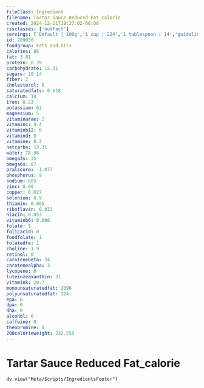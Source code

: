 ```yaml
---
fileClass: Ingredient
filename: Tartar Sauce Reduced Fat_calorie
created: 2024-12-21T19:27:02-06:00
cssclasses: ['nutFact']
servings: ['Default | 100g','1 cup | 224','1 tablespoon | 14','guideline amount on regular sandwich | 14','guideline amount on large sandwich | 28']
id: 789030
foodgroup: Fats and Oils
calories: 86
fat: 3.01
protein: 0.39
carbohydrate: 15.31
sugars: 10.14
fiber: 2
cholesterol: 8
saturatedfats: 0.618
calcium: 14
iron: 0.23
potassium: 61
magnesium: 5
vitaminarae: 2
vitaminc: 0.4
vitaminb12: 0
vitamind: 0
vitamine: 0.2
netcarbs: 13.31
water: 78.36
omega3s: 35
omega6s: 87
pralscore: -1.077
phosphorus: 9
sodium: 803
zinc: 0.08
copper: 0.027
selenium: 0.9
thiamin: 0.005
riboflavin: 0.023
niacin: 0.053
vitaminb6: 0.006
folate: 1
folicacid: 0
foodfolate: 1
folatedfe: 1
choline: 1.9
retinol: 0
carotenebeta: 24
carotenealpha: 3
lycopene: 0
luteinzeaxanthin: 31
vitamink: 28.7
monounsaturatedfat: 2096
polyunsaturatedfat: 124
epa: 0
dpa: 0
dha: 0
alcohol: 0
caffeine: 0
theobromine: 0
200calorieweight: 232.558
---
```


# Tartar Sauce Reduced Fat_calorie

```dataviewjs
dv.view("Meta/Scripts/IngredientsFooter")
```